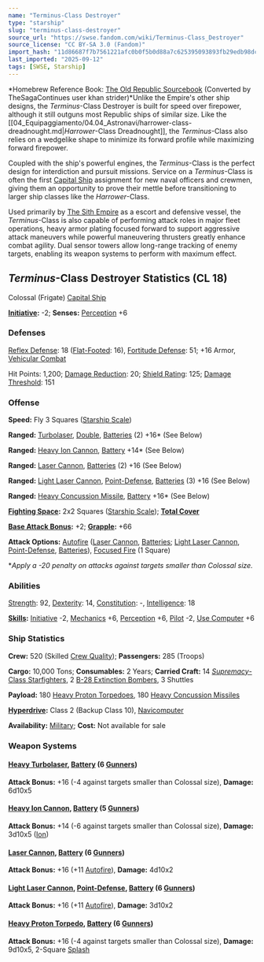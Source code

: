 ```yaml
---
name: "Terminus-Class Destroyer"
type: "starship"
slug: "terminus-class-destroyer"
source_url: "https://swse.fandom.com/wiki/Terminus-Class_Destroyer"
source_license: "CC BY-SA 3.0 (Fandom)"
import_hash: "11d86687f7b7561221afc0b0f5b0d88a7c625395093893fb29edb98dc7c121cd"
last_imported: "2025-09-12"
tags: [SWSE, Starship]
---
```

*Homebrew Reference Book: [The Old Republic Sourcebook](https://swse.fandom.com/wiki/The_Old_Republic_Sourcebook) (Converted by TheSagaContinues user khan strider)*Unlike the Empire's other ship designs, the *Terminus*-Class Destroyer is built for speed over firepower, although it still outguns most Republic ships of similar size. Like the [[04_Equipaggiamento/04.04_Astronavi/harrower-class-dreadnought.md|*Harrower*-Class Dreadnought]], the *Terminus*-Class also relies on a wedgelike shape to minimize its forward profile while maximizing forward firepower.

Coupled with the ship's powerful engines, the *Terminus*-Class is the perfect design for interdiction and pursuit missions. Service on a *Terminus*-Class is often the first [Capital Ship](https://swse.fandom.com/wiki/Capital_Ship) assignment for new naval officers and crewmen, giving them an opportunity to prove their mettle before transitioning to larger ship classes like the *Harrower*-Class.

Used primarily by [The Sith Empire](https://swse.fandom.com/wiki/The_Sith_Empire) as a escort and defensive vessel, the *Terminus*-Class is also capable of performing attack roles in major fleet operations, heavy armor plating focused forward to support aggressive attack maneuvers while powerful maneuvering thrusters greatly enhance combat agility. Dual sensor towers allow long-range tracking of enemy targets, enabling its weapon systems to perform with maximum effect.

## *Terminus*-Class Destroyer Statistics (CL 18)
Colossal (Frigate) [Capital Ship](https://swse.fandom.com/wiki/Capital_Ship)

**[Initiative](https://swse.fandom.com/wiki/Initiative):** -2; **Senses:** [Perception](https://swse.fandom.com/wiki/Perception) +6
### Defenses
[Reflex Defense](https://swse.fandom.com/wiki/Reflex_Defense_(Vehicles)): 18 ([Flat-Footed](https://swse.fandom.com/wiki/Flat-Footed): 16), [Fortitude Defense](https://swse.fandom.com/wiki/Fortitude_Defense_(Vehicles)): 51; +16 Armor, [Vehicular Combat](https://swse.fandom.com/wiki/Vehicular_Combat)

Hit Points: 1,200; [Damage Reduction](https://swse.fandom.com/wiki/Damage_Reduction): 20; [Shield Rating](https://swse.fandom.com/wiki/Shield_Rating): 125; [Damage Threshold](https://swse.fandom.com/wiki/Damage_Threshold_(Vehicles)): 151
### Offense
**Speed:** Fly 3 Squares ([Starship Scale](https://swse.fandom.com/wiki/Starship_Scale))

**Ranged:** [Turbolaser](https://swse.fandom.com/wiki/Turbolaser), [Double](https://swse.fandom.com/wiki/Double), [Batteries](https://swse.fandom.com/wiki/Weapon_Batteries) (2) +16* (See Below)

**Ranged:** [Heavy Ion Cannon](https://swse.fandom.com/wiki/Heavy_Ion_Cannon), [Battery](https://swse.fandom.com/wiki/Battery) +14* (See Below)

**Ranged:** [Laser Cannon](https://swse.fandom.com/wiki/Laser_Cannon), [Batteries](https://swse.fandom.com/wiki/Weapon_Batteries) (2) +16 (See Below)

**Ranged:** [Light Laser Cannon](https://swse.fandom.com/wiki/Light_Laser_Cannon), [Point-Defense](https://swse.fandom.com/wiki/Point-Defense), [Batteries](https://swse.fandom.com/wiki/Batteries) (3) +16 (See Below)

**Ranged:** [Heavy Concussion Missile](https://swse.fandom.com/wiki/Heavy_Concussion_Missile), [Battery](https://swse.fandom.com/wiki/Battery) +16* (See Below)

**[Fighting Space](https://swse.fandom.com/wiki/Fighting_Space):** 2x2 Squares ([Starship Scale](https://swse.fandom.com/wiki/Starship_Scale)); **[Total Cover](https://swse.fandom.com/wiki/Total_Cover)**

**[Base Attack Bonus](https://swse.fandom.com/wiki/Base_Attack_Bonus):** +2; **[Grapple](https://swse.fandom.com/wiki/Grapple):** +66

**Attack Options:** [Autofire](https://swse.fandom.com/wiki/Autofire_(Vehicle_Combat)) ([Laser Cannon](https://swse.fandom.com/wiki/Laser_Cannon), [Batteries](https://swse.fandom.com/wiki/Weapon_Batteries); [Light Laser Cannon](https://swse.fandom.com/wiki/Light_Laser_Cannon), [Point-Defense](https://swse.fandom.com/wiki/Point-Defense), [Batteries](https://swse.fandom.com/wiki/Batteries)), [Focused Fire](https://swse.fandom.com/wiki/Focused_Fire) (1 Square)

**Apply a -20 penalty on attacks against targets smaller than Colossal size.*
### Abilities
[Strength](https://swse.fandom.com/wiki/Strength): 92, [Dexterity](https://swse.fandom.com/wiki/Dexterity): 14, [Constitution](https://swse.fandom.com/wiki/Constitution): -, [Intelligence](https://swse.fandom.com/wiki/Intelligence): 18

**[Skills](https://swse.fandom.com/wiki/Skills):** [Initiative](https://swse.fandom.com/wiki/Initiative) -2, [Mechanics](https://swse.fandom.com/wiki/Mechanics) +6, [Perception](https://swse.fandom.com/wiki/Perception) +6, [Pilot](https://swse.fandom.com/wiki/Pilot) -2, [Use Computer](https://swse.fandom.com/wiki/Use_Computer) +6
### Ship Statistics
**Crew:** 520 (Skilled [Crew Quality](https://swse.fandom.com/wiki/Crew_Quality)); **Passengers:** 285 (Troops)

**Cargo:** 10,000 Tons; **Consumables:** 2  Years; **Carried Craft:** 14 [*Supremacy*-Class Starfighters](https://swse.fandom.com/wiki/Supremacy-Class_Starfighters), 2 [B-28 Extinction Bombers](https://swse.fandom.com/wiki/B-28_Extinction_Bombers), 3 Shuttles

**Payload:** 180 [Heavy Proton Torpedoes](https://swse.fandom.com/wiki/Heavy_Proton_Torpedoes), 180 [Heavy Concussion Missiles](https://swse.fandom.com/wiki/Heavy_Concussion_Missiles)

**[Hyperdrive](https://swse.fandom.com/wiki/Hyperdrive):** Class 2 (Backup Class 10), [Navicomputer](https://swse.fandom.com/wiki/Navicomputer)

**Availability:** [Military](https://swse.fandom.com/wiki/Military); **Cost:** Not available for sale
### Weapon Systems
#### **[Heavy Turbolaser](https://swse.fandom.com/wiki/Heavy_Turbolaser), [Battery](https://swse.fandom.com/wiki/Weapon_Batteries) (6 [Gunners](https://swse.fandom.com/wiki/Gunners))**
**Attack Bonus:** +16 (-4 against targets smaller than Colossal size), **Damage:** 6d10x5
#### **[Heavy Ion Cannon](https://swse.fandom.com/wiki/Heavy_Ion_Cannon), [Battery](https://swse.fandom.com/wiki/Weapon_Batteries) (5 [Gunners](https://swse.fandom.com/wiki/Gunners))**
**Attack Bonus:** +14 (-6 against targets smaller than Colossal size), **Damage:** 3d10x5 ([Ion](https://swse.fandom.com/wiki/Ion))
#### **[Laser Cannon](https://swse.fandom.com/wiki/Laser_Cannon), [Battery](https://swse.fandom.com/wiki/Weapon_Batteries) (6 [Gunners](https://swse.fandom.com/wiki/Gunners))**
**Attack Bonus:** +16 (+11 [Autofire](https://swse.fandom.com/wiki/Autofire_(Vehicle_Combat))), **Damage:** 4d10x2
#### **[Light Laser Cannon](https://swse.fandom.com/wiki/Light_Laser_Cannon), [Point-Defense](https://swse.fandom.com/wiki/Point-Defense), [Battery](https://swse.fandom.com/wiki/Battery) (6 [Gunners](https://swse.fandom.com/wiki/Gunners))**
**Attack Bonus:** +16 (+11 [Autofire](https://swse.fandom.com/wiki/Autofire_(Vehicle_Combat))), **Damage:** 3d10x2
#### **[Heavy Proton Torpedo](https://swse.fandom.com/wiki/Heavy_Proton_Torpedo), [Battery](https://swse.fandom.com/wiki/Battery) (6 [Gunners](https://swse.fandom.com/wiki/Gunners))**
**Attack Bonus:** +16 (-4 against targets smaller than Colossal size), **Damage:** 9d10x5, 2-Square [Splash](https://swse.fandom.com/wiki/Splash)